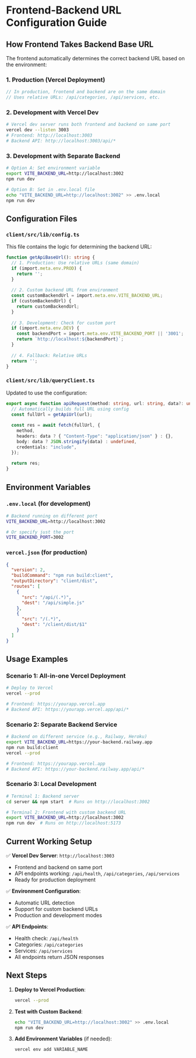 # Frontend-Backend URL Configuration Guide

## How Frontend Takes Backend Base URL

The frontend automatically determines the correct backend URL based on the environment:

### 1. **Production (Vercel Deployment)**
```javascript
// In production, frontend and backend are on the same domain
// Uses relative URLs: /api/categories, /api/services, etc.
```

### 2. **Development with Vercel Dev**
```bash
# Vercel dev server runs both frontend and backend on same port
vercel dev --listen 3003
# Frontend: http://localhost:3003
# Backend API: http://localhost:3003/api/*
```

### 3. **Development with Separate Backend**
```bash
# Option A: Set environment variable
export VITE_BACKEND_URL=http://localhost:3002
npm run dev

# Option B: Set in .env.local file
echo "VITE_BACKEND_URL=http://localhost:3002" >> .env.local
npm run dev
```

## Configuration Files

### `client/src/lib/config.ts`
This file contains the logic for determining the backend URL:

```typescript
function getApiBaseUrl(): string {
  // 1. Production: Use relative URLs (same domain)
  if (import.meta.env.PROD) {
    return '';
  }
  
  // 2. Custom backend URL from environment
  const customBackendUrl = import.meta.env.VITE_BACKEND_URL;
  if (customBackendUrl) {
    return customBackendUrl;
  }
  
  // 3. Development: Check for custom port
  if (import.meta.env.DEV) {
    const backendPort = import.meta.env.VITE_BACKEND_PORT || '3001';
    return `http://localhost:${backendPort}`;
  }
  
  // 4. Fallback: Relative URLs
  return '';
}
```

### `client/src/lib/queryClient.ts`
Updated to use the configuration:

```typescript
export async function apiRequest(method: string, url: string, data?: unknown) {
  // Automatically builds full URL using config
  const fullUrl = getApiUrl(url);
  
  const res = await fetch(fullUrl, {
    method,
    headers: data ? { "Content-Type": "application/json" } : {},
    body: data ? JSON.stringify(data) : undefined,
    credentials: "include",
  });
  
  return res;
}
```

## Environment Variables

### `.env.local` (for development)
```bash
# Backend running on different port
VITE_BACKEND_URL=http://localhost:3002

# Or specify just the port
VITE_BACKEND_PORT=3002
```

### `vercel.json` (for production)
```json
{
  "version": 2,
  "buildCommand": "npm run build:client",
  "outputDirectory": "client/dist",
  "routes": [
    {
      "src": "/api/(.*)",
      "dest": "/api/simple.js"
    },
    {
      "src": "/(.*)",
      "dest": "/client/dist/$1"
    }
  ]
}
```

## Usage Examples

### Scenario 1: All-in-one Vercel Deployment
```bash
# Deploy to Vercel
vercel --prod

# Frontend: https://yourapp.vercel.app
# Backend API: https://yourapp.vercel.app/api/*
```

### Scenario 2: Separate Backend Service
```bash
# Backend on different service (e.g., Railway, Heroku)
export VITE_BACKEND_URL=https://your-backend.railway.app
npm run build:client
vercel --prod

# Frontend: https://yourapp.vercel.app
# Backend API: https://your-backend.railway.app/api/*
```

### Scenario 3: Local Development
```bash
# Terminal 1: Backend server
cd server && npm start  # Runs on http://localhost:3002

# Terminal 2: Frontend with custom backend URL
export VITE_BACKEND_URL=http://localhost:3002
npm run dev  # Runs on http://localhost:5173
```

## Current Working Setup

✅ **Vercel Dev Server**: `http://localhost:3003`
- Frontend and backend on same port
- API endpoints working: `/api/health`, `/api/categories`, `/api/services`
- Ready for production deployment

✅ **Environment Configuration**: 
- Automatic URL detection
- Support for custom backend URLs
- Production and development modes

✅ **API Endpoints**:
- Health check: `/api/health`
- Categories: `/api/categories` 
- Services: `/api/services`
- All endpoints return JSON responses

## Next Steps

1. **Deploy to Vercel Production**:
   ```bash
   vercel --prod
   ```

2. **Test with Custom Backend**:
   ```bash
   echo "VITE_BACKEND_URL=http://localhost:3002" >> .env.local
   npm run dev
   ```

3. **Add Environment Variables** (if needed):
   ```bash
   vercel env add VARIABLE_NAME
   ```
